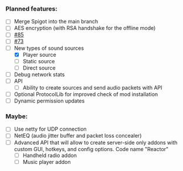 ### Planned features:
- [ ] Merge Spigot into the main branch
- [ ] AES encryption (with RSA handshake for the offline mode)
- [ ] [#85](https://github.com/plasmoapp/plasmo-voice/issues/85)
- [ ] [#73](https://github.com/plasmoapp/plasmo-voice/issues/73)
- [ ] New types of sound sources
  - [X] Player source
  - [ ] Static source
  - [ ] Direct source
- [ ] Debug network stats
- [ ] API
  - [ ] Ability to create sources and send audio packets with API
- [ ] Optional ProtocolLib for improved check of mod installation
- [ ] Dynamic permission updates 
### Maybe:
- [ ] Use netty for UDP connection
- [ ] NetEQ (audio jitter buffer and packet loss concealer)
- [ ] Advanced API that will allow to create server-side only addons with custom GUI, hotkeys, and config options. Code name "Reactor"
  - [ ] Handheld radio addon
  - [ ] Music player addon

